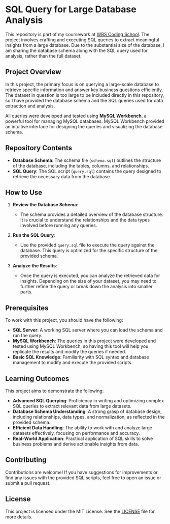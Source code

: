 # SQL Query for Large Database Analysis

This repository is part of my coursework at [WBS Coding School](https://www.wbscodingschool.com/). The project involves crafting and executing SQL queries to extract meaningful insights from a large database. Due to the substantial size of the database, I am sharing the database schema along with the SQL query used for analysis, rather than the full dataset.

## Project Overview

In this project, the primary focus is on querying a large-scale database to retrieve specific information and answer key business questions efficiently. The dataset in question is too large to be included directly in this repository, so I have provided the database schema and the SQL queries used for data extraction and analysis.

All queries were developed and tested using **MySQL Workbench**, a powerful tool for managing MySQL databases. MySQL Workbench provided an intuitive interface for designing the queries and visualizing the database schema.

## Repository Contents

- **Database Schema**: The schema file (`schema.sql`) outlines the structure of the database, including the tables, columns, and relationships.
- **SQL Query**: The SQL script (`query.sql`) contains the query designed to retrieve the necessary data from the database.

## How to Use

1. **Review the Database Schema**:
   - The schema provides a detailed overview of the database structure. It is crucial to understand the relationships and the data types involved before running any queries.

2. **Run the SQL Query**:
   - Use the provided `query.sql` file to execute the query against the database. This query is optimized for the specific structure of the provided schema.

3. **Analyze the Results**:
   - Once the query is executed, you can analyze the retrieved data for insights. Depending on the size of your dataset, you may need to further refine the query or break down the analysis into smaller parts.

## Prerequisites

To work with this project, you should have the following:

- **SQL Server**: A working SQL server where you can load the schema and run the query.
- **MySQL Workbench**: The queries in this project were developed and tested using MySQL Workbench, so having this tool will help you replicate the results and modify the queries if needed.
- **Basic SQL Knowledge**: Familiarity with SQL syntax and database management to modify and execute the provided scripts.

## Learning Outcomes

This project aims to demonstrate the following:

- **Advanced SQL Querying**: Proficiency in writing and optimizing complex SQL queries to extract relevant data from large datasets.
- **Database Schema Understanding**: A strong grasp of database design, including relationships, data types, and normalization, as reflected in the provided schema.
- **Efficient Data Handling**: The ability to work with and analyze large datasets effectively, focusing on performance and accuracy.
- **Real-World Application**: Practical application of SQL skills to solve business problems and derive actionable insights from data.


## Contributing

Contributions are welcome! If you have suggestions for improvements or find any issues with the provided SQL scripts, feel free to open an issue or submit a pull request.

## License

This project is licensed under the MIT License. See the [LICENSE](LICENSE) file for more details.

